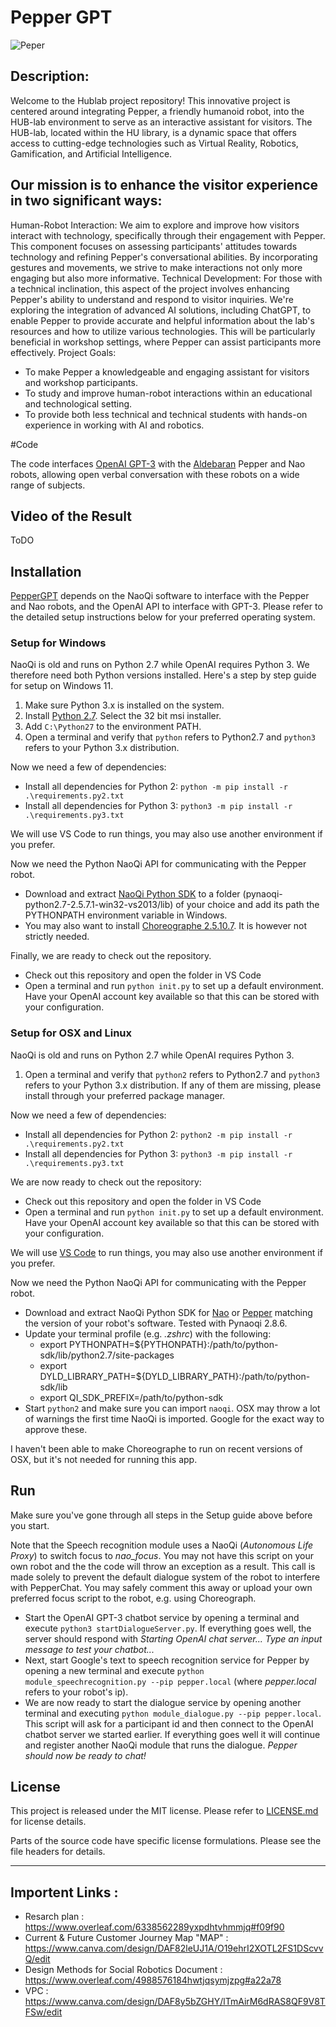 # Pepper GPT

![Peper](https://github.com/hassoonsy2/Robotics_Project/blob/main/R%20(1).jpg)


## Description:
Welcome to the Hublab project repository! This innovative project is centered around integrating Pepper, a friendly humanoid robot, into the HUB-lab environment to serve as an interactive assistant for visitors. The HUB-lab, located within the HU library, is a dynamic space that offers access to cutting-edge technologies such as Virtual Reality, Robotics, Gamification, and Artificial Intelligence.

## Our mission is to enhance the visitor experience in two significant ways:

Human-Robot Interaction: We aim to explore and improve how visitors interact with technology, specifically through their engagement with Pepper. This component focuses on assessing participants' attitudes towards technology and refining Pepper's conversational abilities. By incorporating gestures and movements, we strive to make interactions not only more engaging but also more informative.
Technical Development: For those with a technical inclination, this aspect of the project involves enhancing Pepper's ability to understand and respond to visitor inquiries. We're exploring the integration of advanced AI solutions, including ChatGPT, to enable Pepper to provide accurate and helpful information about the lab's resources and how to utilize various technologies. This will be particularly beneficial in workshop settings, where Pepper can assist participants more effectively.
Project Goals:

- To make Pepper a knowledgeable and engaging assistant for visitors and workshop participants.
- To study and improve human-robot interactions within an educational and technological setting.
- To provide both less technical and technical students with hands-on experience in working with AI and robotics.


#Code

The code interfaces [OpenAI GPT-3](https://openai.com/) with the [Aldebaran](https://www.aldebaran.com/en) Pepper and Nao robots, allowing open verbal conversation with these robots on a wide range of subjects.

## Video of the Result
ToDO

## Installation

[PepperGPT](https://github.com/hassoonsy2/PepperGPT) depends on the NaoQi software to interface with the Pepper and Nao robots, and the OpenAI API to interface with GPT-3. Please refer to the detailed setup instructions below for your preferred operating system.

### Setup for Windows

NaoQi is old and runs on Python 2.7 while OpenAI requires Python 3. We therefore need both Python versions installed. Here's a step by step guide for setup on Windows 11.

1. Make sure Python 3.x is installed on the system. 
1. Install [Python 2.7](https://www.python.org/downloads/release/python-2718/). Select the 32 bit msi installer.
1. Add ```C:\Python27``` to the environment PATH.
1. Open a terminal and verify that ```python``` refers to Python2.7 and ```python3``` refers to your Python 3.x distribution. 

Now we need a few of dependencies:

* Install all dependencies for Python 2: ```python -m pip install -r .\requirements.py2.txt```
* Install all dependencies for Python 3: ```python3 -m pip install -r .\requirements.py3.txt```

We will use VS Code to run things, you may also use another environment if you prefer. 

Now we need the Python NaoQi API for communicating with the Pepper robot. 

* Download and extract [NaoQi Python SDK](https://www.softbankrobotics.com/emea/en/support/pepper-naoqi-2-9/downloads-softwares/former-versions?os=45&category=108) to a folder (pynaoqi-python2.7-2.5.7.1-win32-vs2013/lib) of your choice and add its path the PYTHONPATH environment variable in Windows. 
* You may also want to install [Choreographe 2.5.10.7](https://www.softbankrobotics.com/emea/en/support/pepper-naoqi-2-9/downloads-softwares/former-versions?os=45&category=108). It is however not strictly needed. 

Finally, we are ready to check out the repository. 

* Check out this repository and open the folder in VS Code
* Open a terminal and run ```python init.py``` to set up a default environment. Have your OpenAI account key available so that this can be stored with your configuration. 

### Setup for OSX and Linux

NaoQi is old and runs on Python 2.7 while OpenAI requires Python 3. 

1. Open a terminal and verify that ```python2``` refers to Python2.7 and ```python3``` refers to your Python 3.x distribution. If any of them are missing, please install through your preferred package manager.  

Now we need a few of dependencies:

* Install all dependencies for Python 2: ```python2 -m pip install -r .\requirements.py2.txt```
* Install all dependencies for Python 3: ```python3 -m pip install -r .\requirements.py3.txt```

We are now ready to check out the repository:

* Check out this repository and open the folder in VS Code
* Open a terminal and run ```python init.py``` to set up a default environment. Have your OpenAI account key available so that this can be stored with your configuration. 

We will use [VS Code](https://code.visualstudio.com/) to run things, you may also use another environment if you prefer. 

Now we need the Python NaoQi API for communicating with the Pepper robot. 

* Download and extract NaoQi Python SDK for [Nao](https://www.softbankrobotics.com/emea/en/support/nao-6/downloads-softwares) or [Pepper](https://www.softbankrobotics.com/emea/en/support/pepper-naoqi-2-9/downloads-softwares/former-versions?os=45&category=108) matching the version of your robot's software. Tested with Pynaoqi 2.8.6.
* Update your terminal profile (e.g. *.zshrc*) with the following:
    * export PYTHONPATH=${PYTHONPATH}:/path/to/python-sdk/lib/python2.7/site-packages
    * export DYLD_LIBRARY_PATH=${DYLD_LIBRARY_PATH}:/path/to/python-sdk/lib
    * export QI_SDK_PREFIX=/path/to/python-sdk
* Start ```python2``` and make sure you can import ```naoqi```. OSX may throw a lot of warnings the first time NaoQi is imported. Google for the exact way to approve these. 

I haven't been able to make Choreographe to run on recent versions of OSX, but it's not needed for running this app. 

## Run
Make sure you've gone through all steps in the Setup guide above before you start. 

Note that the Speech recognition module uses a NaoQi (*Autonomous Life Proxy*) to switch focus to *nao_focus*. You may not have this script on your own robot and the the code will throw an exception as a result. This call is made solely to prevent the default dialogue system of the robot to interfere with PepperChat. You may safely comment this away or upload your own preferred focus script to the robot, e.g. using Choreograph. 

* Start the OpenAI GPT-3 chatbot service by opening a terminal and execute ```python3 startDialogueServer.py```. If everything goes well, the server should respond with _Starting OpenAI chat server...
Type an input message to test your chatbot..._
* Next, start Google's text to speech recognition service for Pepper by opening a new terminal and execute ```python module_speechrecognition.py --pip pepper.local``` (where _pepper.local_ refers to your robot's ip).
* We are now ready to start the dialogue service by opening another terminal and executing ```python module_dialogue.py --pip pepper.local```. This script will ask for a participant id and then connect to the OpenAI chatbot server we started earlier. If everything goes well it will continue and register another NaoQi module that runs the dialogue. _Pepper should now be ready to chat!_

## License

This project is released under the MIT license. Please refer to [LICENSE.md](LICENSE.md) for license details.

Parts of the source code have specific license formulations. Please see the file headers for details.

--------------------------------------------
## Importent Links :

- Resarch plan  : https://www.overleaf.com/6338562289yxpdhtvhmmjq#f09f90
- Current \& Future Customer Journey Map "MAP" : https://www.canva.com/design/DAF82leUJ1A/O19ehrI2XOTL2FS1DScvvQ/edit
- Design Methods for Social Robotics Document : https://www.overleaf.com/4988576184hwtjqsymjzpg#a22a78
- VPC : https://www.canva.com/design/DAF8y5bZGHY/lTmAirM6dRAS8QF9V8TFSw/edit


